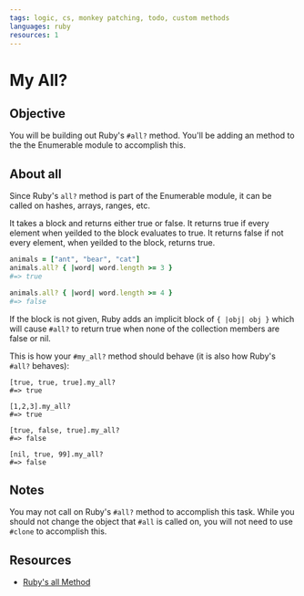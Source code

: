 ```yaml
---
tags: logic, cs, monkey patching, todo, custom methods
languages: ruby
resources: 1
---
```


# My All?

## Objective

You will be building out Ruby's `#all?` method. You'll be adding an method to the the Enumerable module to accomplish this.

## About all

Since Ruby's `all?` method is part of the Enumerable module, it can be called on hashes, arrays, ranges, etc. 

It takes a block and returns either true or false. It returns true if every element when yeilded to the block evaluates to true. It returns false if not every element, when yeilded to the block, returns true.

```ruby
animals = ["ant", "bear", "cat"]
animals.all? { |word| word.length >= 3 } 
#=> true

animals.all? { |word| word.length >= 4 } 
#=> false
```

If the block is not given, Ruby adds an implicit block of `{ |obj| obj }` which will cause `#all?` to return true when none of the collection members are false or nil.

This is how your `#my_all?` method should behave (it is also how Ruby's `#all?` behaves):

```
[true, true, true].my_all?
#=> true

[1,2,3].my_all?
#=> true

[true, false, true].my_all?
#=> false

[nil, true, 99].my_all?
#=> false
```

## Notes

You may not call on Ruby's `#all?` method to accomplish this task. While you should not change the object that `#all` is called on, you will not need to use `#clone` to accomplish this.

## Resources

* [Ruby's all Method](http://ruby-doc.org/core-2.2.1/Enumerable.html#method-i-all-3F)
